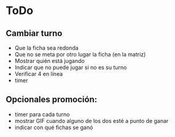 # ToDo

## Cambiar turno
- Que la ficha sea redonda
- Que no se meta por otro lugar la ficha (en la matriz)
- Mostrar quién está jugando
- Indicar que no puede jugar si no es su turno
- Verificar 4 en línea
- timer

## Opcionales promoción:

- timer para cada turno
- mostrar GIF cuando alguno de los dos esté a punto de ganar
- indicar con qué fichas se ganó
